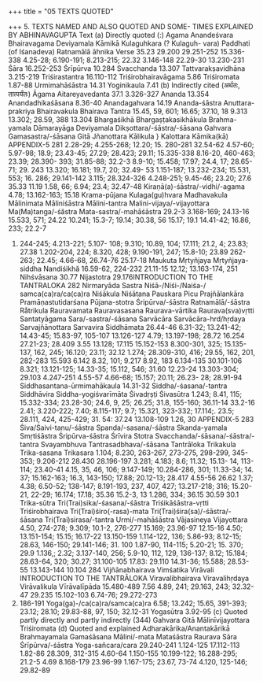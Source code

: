 +++
title = "05 TEXTS QUOTED"

+++
5. TEXTS NAMED AND ALSO QUOTED AND SOME- 
TIMES EXPLAINED BY ABHINAVAGUPTA 
Text 
(a) Directly quoted (:) 
Agama 
Anandeśvara 
Bhairavagama 
Deviyamala 
Kāmikā 
Kulaguhkara (? Kulaguh- 
vara) 
Paddhati (of Iśanadeva) 
Ratnamālā 
āhnika Verse 
35.23 
29.200 
29.251-252 
15.336-338 
4.25-28; 6.190-191; 8.213-215; 
22.32 
3.146-148 
22.29-30 
13.230-231 
Śāra 
16.252-253 
Śrīpūrva 
10.284 
Svacchanda 
13.307 
Tattvarakṣavidhāna 
3.215-219 
Triśirastantra 
16.110-112 
Triśirobhairavāgama 
5.86 
Triśiromata 
1.87-88 
Urmimahāśāstra 
14.31 
Yoginikaula 
7.41 
(b) Indirectly cited (अर्थतः, तात्पर्यंतः) 
Āgama 
Aitareyavedanta 
37.1 
3.326-327 
Ananda 
13.354 
Anandadhikaśāsana 
8.36-40 
Anandagahvara 
14.19 
Ananda-śāstra 
Anuttara-prakriya 
Bhairavakula 
Bhairava Tantra 
15.45, 59, 601; 16.65; 37.10, 18 
9.313 
13.302; 28.59, 388 
13.304 
Bhargaśikhā 
Bhargaṣṭakasikhākula 
Brahma-yamala 
Dāmarayāga 
Deviyamala 
Dikṣottara/-śāstra/-śāsana 
Gahvara 
Gamasastra/-śāsana 
Gitā 
Jñanottara 
Kālikula 
} 
Kalottara 
Kāmika(kā) 
APPENDIX-5 
281 
2.28-29; 4.255-268; 12.20; 15. 
280-281 
32.54-62 
4.57-60; 5.97-98; 
18.9; 23.43-45; 27.29; 28.423; 29.11; 
15.335-338 
8.16-20, 460-463; 23.39; 28.390- 393; 31.85-88; 32.2-3 
8.9-10; 15.458; 17.97; 24.4, 17; 28.65-71; 29. 243 
13.320; 16.181; 19.7, 20; 32.49- 53 
1.151-187; 13.232-234; 15.531, 
553; 16. 286; 29.141-142 
3.115; 28.324-326 
4.248-251; 9.45-46; 23.20; 27.6 35.33 
11.19 
1.58, 66; 6.94; 23.4; 32.47-48 
Kiraṇā(a)-śāstra/-vidhi/-agama 4.78; 13.162-163; 15.18 
Krama-pūjana 
Kulaga(gu)hvara 
Madhavakula 
Mālinimata 
Māliniśāstra 
Mālini-tantra 
Malini-vijaya/-vijayottara 
Ma(Ma)tanga/-śăstra 
Mata-sastra/-mahāśāstra 
29.2-3 
3.168-169; 24.13-16 
15.533, 571; 24.22 
10.241; 15.3-7; 19.14; 30.38, 56 15.17; 19.1 
14.41-42; 16.86, 233; 22.2-7 
1. 244-245; 4.213-221; 5.107- 108; 9.310; 10.89, 104; 17.111; 21.2, 4; 23.83; 27.38 
1.202-204, 224; 8.320, 428; 9.190-191, 247; 15.8-10; 23.89 262-263; 22.45; 
4.66-68, 
26.74-76 
25.17-18 
Maukuta 
Mṛtyñjaya 
Mṛtyñjaya-siddha 
Nandiśikhă 
16.59-62, 224-232 
21.11-15 
12.12; 13.163-174, 251 
Nihśvāsana 
30.77 
Nijastotra 
29.176INTRODUCTION TO THE TANTRALOKA 
282 
Nirmaryāda Sastra 
Niśā-/Niśi-/Naiśa-/ 
samca(ca)ra/ca(ca)ra 
Niśākula 
Niśātana 
Pauskara 
Picu 
Prajñālankāra 
Pramāṇastutidarśana Pūjana-stotra Śripūrva/-śāstra 
Ratnamālā/-śāstra 
Råtrikula 
Rauravamata 
Rauravasasana 
Raurava-vārtika 
Raurava(sva)vṛtti Santatyāgama Sara/-sastra/-śāsana 
Sarvācāra 
Sarvācāra-hrd/hṛdaya Sarvajñānottara 
Sarvavira 
Siddhāmata 
26.44-46 
6.31-32; 13.241-42; 14.43-45; 
15.83-97, 105-107 
13.126-127 
4.79; 13.197-198; 28.72 
16.254 
27.21-23; 28.409 
3.55 
13.128; 17.115 
15.152-153 
8.300-301, 325; 15.135-137, 162, 245; 16.120; 23.11; 32.12 
1.274; 28.309-310, 416; 29.55, 162, 201, 282-283 
15.593 
6.142 
8.32, 101; 9.217 
8.92, 183 
6.134-135 
30.101-106 
8.321; 13.121-125; 14.33-35; 15.112, 546; 31.60 
12.23-24 
13.303-304; 29.103 
4.247-251 
4.55-57 
4.66-68; 15.157; 20.11; 26.23- 28; 28.91-94 
Siddhasantana-ūrmimahākaula 14.31-32 
Siddha/-śasana/-tantra 
Siddhāvira 
Siddha-yogiśvarīmāta 
Śivadṛṣṭi Śivasūtra 
1.243; 8.41, 115; 15.332-334; 23.28-30; 24.6, 9, 25; 26.25; 31.8, 155-160; 36.11-14 33.2-16 
2.41; 3.220-222; 7.40; 8.115-117; 9.7; 15.321, 323-332; 17.114;. 23.5; 28.111, 424, 425-429; 31. 54: 37.24 
13.108-109 1.26, 30 
APPENDIX-5 
283 
Śiva/Saivi-tanu/-śāstra 
Spanda/-sasana/-śāstra 
Skanda-yamala 
Smṛtiśāstra 
Śripūrva-śāstra 
Śrīvira 
Stotra 
Svacchanda/-śāsana/-śāstra/- 
tantra 
Svayambhuva 
Tantrasadbhava/-śāsana 
Tantrāloka 
Trikakula 
Trika-sasana 
Trikasara 
1.104; 8.230, 263-267, 273-275, 298-299, 345-353; 9.206-212 28.430 
28.196-197 
3.281; 4.183; 8.6; 11.32; 15.13- 14, 113-114; 23.40-41 
4.15, 35, 46, 106; 9.147-149; 10.284-286, 301; 11.33-34; 14. 37; 15.162-163; 16.3, 143-150; 17.88; 20.12-13; 28.417 4.55-56 
26.62 
1.37; 4.38; 6.50-52; 138-147; 8.191-193, 237, 407, 427; 
13.217-218; 316; 15.20-21, 22-29; 
16.174; 17.18; 35.36 
15.2-3, 13 
1.286, 334; 36.15 
30.59 
30.1 
Trika-sūtra 
Tri(Trai)sika/-śasana/-śāstra Triśikāśāstra-vṛtti Triśirobhairava 
Tri(Trai)śiro(-rasa)-mata 
Tri(Trai)śira(sa)/-śāstra/- 
śāsana 
Tri(Trai)sirasa/-tantra Urmi/-mahāśāstra 
Vājasineya 
Vijayottara 
4.50, 274-278; 9.309; 10.1-2, 276-277 
15.169; 23.96-97 
12.15-16 
4.50; 13.151-154; 15.15; 16.17-22 13.150-159 
1.114-122, 136; 5.86-93; 8.12-15; 28.63, 146-150; 29.141-146; 31. 100 
1.87-90, 114-115; 5.20-21; 15. 370; 29.9 
1.136,; 2.32; 3.137-140, 256; 5.9-10, 112, 129, 136-137; 8.12; 
15.184; 28.63-64, 320; 30.27; 31.100-105 
17.83: 29.110 
14.31-36; 15.588; 28.53-55 13.143-144 
10.104 
284 
Vijñānabhairava 
Vimśatika 
Virāvali 
INTRODUCTION TO THE TANTRĀLOKA 
Viravalibhairava 
Viravalihṛdaya 
Virāvalikula 
Vīrāvalīpāda 
15.480-489 
7.56 
4.89, 241; 29.163, 243; 32.32-47 29.235 
15.102-103 
6.74-76; 29.272-273 
29. 186-191 
Yoga(ga)-/ca(ca)ra/samca(ca)ra 6.58; 13.242; 15.65, 391-393; 
23.12; 28.10; 29.83-88, 97, 150; 
32.12-31 
Yogasūtra 
3.92-95 
(c) Quoted partly directly and partly indirectly (344) 
Gahvara 
Gitā 
Mālinīvijayottara 
Triśiromata 
(d) Quoted and explained 
Adharakārika/Anantakārikā 
Brahmayamala 
Gamaśāsana 
Mālini/-mata 
Mataśāstra 
Raurava 
Sāra 
Śrīpūrva/-śāstra Yoga-sañcara/cara 
29.240-241 
1.124-125 
17.112-113 
1.82-86 
28.309, 312-315 
4.60-64 
1.150-155 
10.199-122; 16.288-295; 21.2-5 4.69 
8.168-179 
23.96-99 
1.167-175; 23.67, 73-74 
4.120, 125-146; 29.82-89 